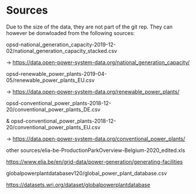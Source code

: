 # Sources

Due to the size of the data, they are not part of the git rep. They can however be donwloaded from the following sources:



opsd-national_generation_capacity-2019-12-02/national_generation_capacity_stacked.csv

-> https://data.open-power-system-data.org/national_generation_capacity/



opsd-renewable_power_plants-2019-04-05/renewable_power_plants_EU.csv

-> https://data.open-power-system-data.org/renewable_power_plants/



opsd-conventional_power_plants-2018-12-20/conventional_power_plants_DE.csv

& opsd-conventional_power_plants-2018-12-20/conventional_power_plants_EU.csv

-> https://data.open-power-system-data.org/conventional_power_plants/



other sources/elia-be-ProductionParkOverview-Belgium-2020_edited.xls

<https://www.elia.be/en/grid-data/power-generation/generating-facilities>



globalpowerplantdatabasev120/global_power_plant_database.csv

https://datasets.wri.org/dataset/globalpowerplantdatabase
